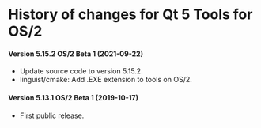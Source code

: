 # History of changes for Qt 5 Tools for OS/2

#### Version 5.15.2 OS/2 Beta 1 (2021-09-22)

* Update source code to version 5.15.2.
* linguist/cmake: Add .EXE extension to tools on OS/2.

#### Version 5.13.1 OS/2 Beta 1 (2019-10-17)

* First public release.
